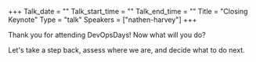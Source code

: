 +++
Talk_date = ""
Talk_start_time = ""
Talk_end_time = ""
Title = "Closing Keynote"
Type = "talk"
Speakers = ["nathen-harvey"]
+++

Thank you for attending DevOpsDays!  Now what will you do?

Let's take a step back, assess where we are, and decide what to do next.


